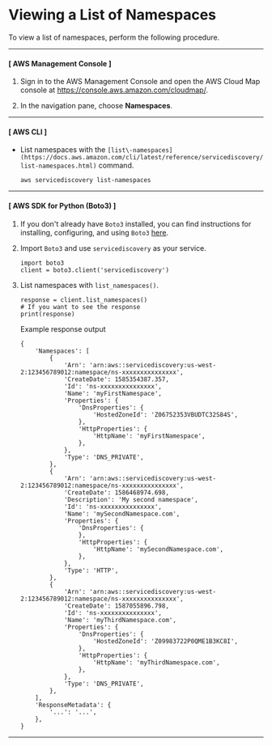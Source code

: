 # Viewing a List of Namespaces<a name="listing-namespaces"></a>

To view a list of namespaces, perform the following procedure\.

------
#### [ AWS Management Console ]

1. Sign in to the AWS Management Console and open the AWS Cloud Map console at [https://console\.aws\.amazon\.com/cloudmap/](https://console.aws.amazon.com/cloudmap/)\.

1. In the navigation pane, choose **Namespaces**\.

------
#### [ AWS CLI ]
+ List namespaces with the `[list\-namespaces](https://docs.aws.amazon.com/cli/latest/reference/servicediscovery/list-namespaces.html)` command\.

  ```
  aws servicediscovery list-namespaces
  ```

------
#### [ AWS SDK for Python \(Boto3\) ]

1. If you don't already have `Boto3` installed, you can find instructions for installing, configuring, and using `Boto3` [here](https://boto3.amazonaws.com/v1/documentation/api/latest/guide/quickstart.html#installation)\.

1. Import `Boto3` and use `servicediscovery` as your service\.

   ```
   import boto3
   client = boto3.client('servicediscovery')
   ```

1. List namespaces with `list_namespaces()`\.

   ```
   response = client.list_namespaces()
   # If you want to see the response
   print(response)
   ```

   Example response output

   ```
   {
       'Namespaces': [
           {
               'Arn': 'arn:aws::servicediscovery:us-west-2:123456789012:namespace/ns-xxxxxxxxxxxxxxx',
               'CreateDate': 1585354387.357,
               'Id': 'ns-xxxxxxxxxxxxxxx',
               'Name': 'myFirstNamespace',
               'Properties': {
                   'DnsProperties': {
                       'HostedZoneId': 'Z06752353VBUDTC32S84S',
                   },
                   'HttpProperties': {
                       'HttpName': 'myFirstNamespace',
                   },
               },
               'Type': 'DNS_PRIVATE',
           },
           {
               'Arn': 'arn:aws::servicediscovery:us-west-2:123456789012:namespace/ns-xxxxxxxxxxxxxxx',
               'CreateDate': 1586468974.698,
               'Description': 'My second namespace',
               'Id': 'ns-xxxxxxxxxxxxxxx',
               'Name': 'mySecondNamespace.com',
               'Properties': {
                   'DnsProperties': {
                   },
                   'HttpProperties': {
                       'HttpName': 'mySecondNamespace.com',
                   },
               },
               'Type': 'HTTP',
           },
           {
               'Arn': 'arn:aws::servicediscovery:us-west-2:123456789012:namespace/ns-xxxxxxxxxxxxxxx',
               'CreateDate': 1587055896.798,
               'Id': 'ns-xxxxxxxxxxxxxxx',
               'Name': 'myThirdNamespace.com',
               'Properties': {
                   'DnsProperties': {
                       'HostedZoneId': 'Z09983722P0QME1B3KC8I',
                   },
                   'HttpProperties': {
                       'HttpName': 'myThirdNamespace.com',
                   },
               },
               'Type': 'DNS_PRIVATE',
           },
       ],
       'ResponseMetadata': {
           '...': '...',
       },
   }
   ```

------